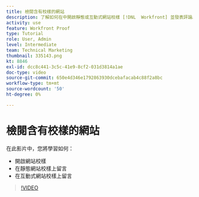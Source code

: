 ```yaml
---
title: 檢閱含有校樣的網站
description: 了解如何在中開啟靜態或互動式網站校樣 [!DNL  Workfront] 並發表評論。
activity: use
feature: Workfront Proof
type: Tutorial
role: User, Admin
level: Intermediate
team: Technical Marketing
thumbnail: 335143.png
kt: 8846
exl-id: dcc8c441-3c5c-41e9-8cf2-031d3814a1ae
doc-type: video
source-git-commit: 650e4d346e1792863930dcebafacab4c88f2a8bc
workflow-type: tm+mt
source-wordcount: '50'
ht-degree: 0%

---
```


# 檢閱含有校樣的網站

在此影片中，您將學習如何：

* 開啟網站校樣
* 在靜態網站校樣上留言
* 在互動式網站校樣上留言

>[!VIDEO](https://video.tv.adobe.com/v/335143/?quality=12&learn=on)

<!--
## Learn more
* Review an interactive proof
* Review a static proof
-->
